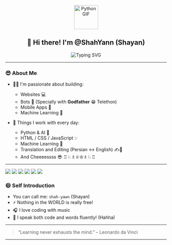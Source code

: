 <p align="center">
 <img src="https://media.giphy.com/media/KAq5w47R9rmTuvWOWa/giphy.gif" width="75" alt="Python GIF" />
</p>
<h2 align="center">👋 Hi there! I'm @ShahYann (Shayan)</h2>

<p align="center">
<img src="https://readme-typing-svg.herokuapp.com?font=Fira+Code&weight=500&size=24&pause=1000&color=00F5FF&vCenter=true&width=435&lines=Telegram+Bot+Builder++Telethon+;Machine+Learning+And+Ai+Lover;Translator+%26+Editor+And+Typist;Always+Learning+New+Things" alt="Typing SVG" />
</p>

---

### 😎 About Me
- 👨‍💻 I'm passionate about building:
  - Websites 💻
  - Bots 🤖 (Specially with **Godfather** 😁 Telethon)
  - Mobile Apps 📱
  - Machine Learning 🤯

- 🧠 Things I work with every day:
  - Python & AI 🤖  
  - HTML / CSS / JavaScript 💡  
  - Machine Learning 🧪  
  - Translation and Editing (Persian ↔ English) ✍️📘
  - And Cheeeessss 😎 ♖♘♗♕♔♗♘♖
---
<p>
  <img src="https://img.shields.io/badge/Python-3670A0?style=for-the-badge&logo=python&logoColor=ffdd54"/>
  <img src="https://img.shields.io/badge/HTML5-E34F26?style=for-the-badge&logo=html5&logoColor=white"/>
  <img src="https://img.shields.io/badge/CSS3-1572B6?style=for-the-badge&logo=css3&logoColor=white"/>
  <img src="https://img.shields.io/badge/JavaScript-F7DF1E?style=for-the-badge&logo=javascript&logoColor=black"/>
  <img src="https://img.shields.io/badge/Telethon-0088CC?style=for-the-badge&logo=telegram&logoColor=white"/>
  <img src="https://img.shields.io/badge/VS_Code-007ACC?style=for-the-badge&logo=visual-studio-code&logoColor=white"/>
</p>

### 😄 Self Introduction

- You can call me: `shah-yawn`  (Shayan)
- ⚡ Nothing in the WORLD is really free!  
- 🎧 I love coding with music  
- 💬 I speak both code and words fluently! (Hahha)

---

> “Learning never exhausts the mind.” – Leonardo da Vinci

---

